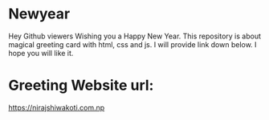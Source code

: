 # Newyear
Hey Github viewers Wishing you a Happy New Year.
This repository is about magical greeting card with html, css and js.
I will provide link down below.
I hope you will like it.
# Greeting Website url:
https://nirajshiwakoti.com.np

